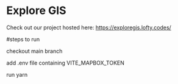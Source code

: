# Explore GIS

Check out our project hosted here: https://exploregis.lofty.codes/

#steps to run

checkout main branch

add .env file containing VITE_MAPBOX_TOKEN

run yarn
